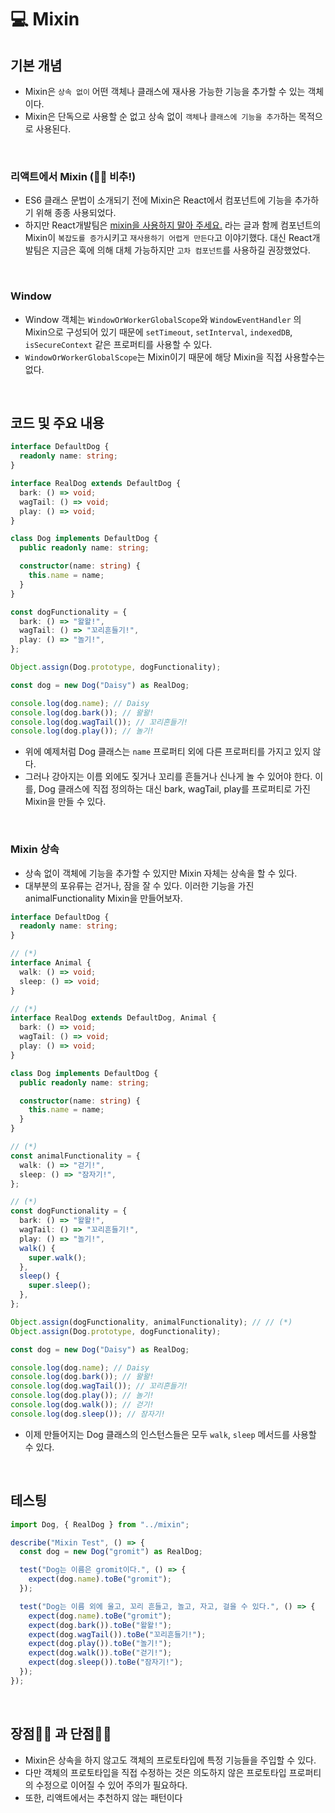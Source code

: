 # 💻 Mixin

## 기본 개념

- Mixin은 `상속 없이` 어떤 객체나 클래스에 재사용 가능한 기능을 추가할 수 있는 객체이다.
- Mixin은 단독으로 사용할 순 없고 상속 없이 `객체`나 `클래스에 기능을 추가`하는 목적으로 사용된다.

<br />

### 리액트에서 Mixin (🙅‍♂️ 비추!)

- ES6 클래스 문법이 소개되기 전에 Mixin은 React에서 컴포넌트에 기능을 추가하기 위해 종종 사용되었다.
- 하지만 React개발팀은 [mixin을 사용하지 말아 주세요.](https://reactjs.org/blog/2016/07/13/mixins-considered-harmful.html) 라는 글과 함께 컴포넌트의 Mixin이 `복잡도를 증가`시키고 `재사용하기 어렵게 만든다`고 이야기했다. 대신 React개발팀은 지금은 훅에 의해 대체 가능하지만 `고차 컴포넌트`를 사용하길 권장했었다.

<br />

### Window

- Window 객체는 `WindowOrWorkerGlobalScope`와 `WindowEventHandler` 의 Mixin으로 구성되어 있기 때문에 `setTimeout`, `setInterval`, `indexedDB`, `isSecureContext` 같은 프로퍼티를 사용할 수 있다.
- `WindowOrWorkerGlobalScope`는 Mixin이기 때문에 해당 Mixin을 직접 사용할수는 없다.

<br />

## 코드 및 주요 내용

```ts
interface DefaultDog {
  readonly name: string;
}

interface RealDog extends DefaultDog {
  bark: () => void;
  wagTail: () => void;
  play: () => void;
}

class Dog implements DefaultDog {
  public readonly name: string;

  constructor(name: string) {
    this.name = name;
  }
}

const dogFunctionality = {
  bark: () => "왈왈!",
  wagTail: () => "꼬리흔들기!",
  play: () => "놀기!",
};

Object.assign(Dog.prototype, dogFunctionality);

const dog = new Dog("Daisy") as RealDog;

console.log(dog.name); // Daisy
console.log(dog.bark()); // 왈왈!
console.log(dog.wagTail()); // 꼬리흔들기!
console.log(dog.play()); // 놀기!
```

- 위에 예제처럼 Dog 클래스는 `name` 프로퍼티 외에 다른 프로퍼티를 가지고 있지 않다.
- 그러나 강아지는 이름 외에도 짖거나 꼬리를 흔들거나 신나게 놀 수 있어야 한다. 이를, Dog 클래스에 직접 정의하는 대신 bark, wagTail, play를 프로퍼티로 가진 Mixin을 만들 수 있다.

<br />

### Mixin 상속

- 상속 없이 객체에 기능을 추가할 수 있지만 Mixin 자체는 상속을 할 수 있다.
- 대부분의 포유류는 걷거나, 잠을 잘 수 있다. 이러한 기능을 가진 animalFunctionality Mixin을 만들어보자.

```ts
interface DefaultDog {
  readonly name: string;
}

// (*)
interface Animal {
  walk: () => void;
  sleep: () => void;
}

// (*)
interface RealDog extends DefaultDog, Animal {
  bark: () => void;
  wagTail: () => void;
  play: () => void;
}

class Dog implements DefaultDog {
  public readonly name: string;

  constructor(name: string) {
    this.name = name;
  }
}

// (*)
const animalFunctionality = {
  walk: () => "걷기!",
  sleep: () => "잠자기!",
};

// (*)
const dogFunctionality = {
  bark: () => "왈왈!",
  wagTail: () => "꼬리흔들기!",
  play: () => "놀기!",
  walk() {
    super.walk();
  },
  sleep() {
    super.sleep();
  },
};

Object.assign(dogFunctionality, animalFunctionality); // // (*)
Object.assign(Dog.prototype, dogFunctionality);

const dog = new Dog("Daisy") as RealDog;

console.log(dog.name); // Daisy
console.log(dog.bark()); // 왈왈!
console.log(dog.wagTail()); // 꼬리흔들기!
console.log(dog.play()); // 놀기!
console.log(dog.walk()); // 걷기!
console.log(dog.sleep()); // 잠자기!
```

- 이제 만들어지는 Dog 클래스의 인스턴스들은 모두 `walk`, `sleep` 메서드를 사용할 수 있다.

<br />

## 테스팅

```ts
import Dog, { RealDog } from "../mixin";

describe("Mixin Test", () => {
  const dog = new Dog("gromit") as RealDog;

  test("Dog는 이름은 gromit이다.", () => {
    expect(dog.name).toBe("gromit");
  });

  test("Dog는 이름 외에 울고, 꼬리 흔들고, 놀고, 자고, 걸을 수 있다.", () => {
    expect(dog.name).toBe("gromit");
    expect(dog.bark()).toBe("왈왈!");
    expect(dog.wagTail()).toBe("꼬리흔들기!");
    expect(dog.play()).toBe("놀기!");
    expect(dog.walk()).toBe("걷기!");
    expect(dog.sleep()).toBe("잠자기!");
  });
});
```

<br />

## 장점🙆‍♂️ 과 단점🙅‍♂️

- Mixin은 상속을 하지 않고도 객체의 프로토타입에 특정 기능들을 주입할 수 있다.
- 다만 객체의 프로토타입을 직접 수정하는 것은 의도하지 않은 프로토타입 프로퍼티의 수정으로 이어질 수 있어 주의가 필요하다.
- 또한, 리액트에서는 추천하지 않는 패턴이다

<br />
